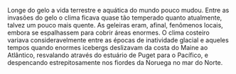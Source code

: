 ﻿Longe do gelo a vida terrestre e aquática do mundo pouco mudou. Entre as invasões do gelo o clima ficava quase tão temperado quanto atualmente, talvez um pouco mais quente. As geleiras eram, afinal, fenômenos locais, embora se espalhassem para cobrir áreas enormes. O clima costeiro variava consideravelmente entre as épocas de inatividade glacial e aqueles tempos quando enormes icebergs deslizavam da costa do Maine ao Atlântico, resvalando através do estuário de Puget para o Pacífico, e despencando estrepitosamente nos fiordes da Noruega no mar do Norte.